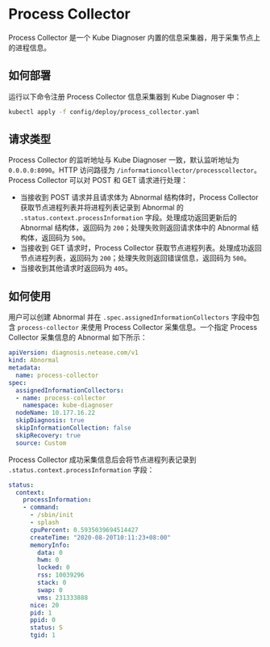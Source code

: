 # Process Collector

Process Collector 是一个 Kube Diagnoser 内置的信息采集器，用于采集节点上的进程信息。

## 如何部署

运行以下命令注册 Process Collector 信息采集器到 Kube Diagnoser 中：

```bash
kubectl apply -f config/deploy/process_collector.yaml
```

## 请求类型

Process Collector 的监听地址与 Kube Diagnoser 一致，默认监听地址为 `0.0.0.0:8090`。HTTP 访问路径为 `/informationcollector/processcollector`。Process Collector 可以对 POST 和 GET 请求进行处理：

* 当接收到 POST 请求并且请求体为 Abnormal 结构体时，Process Collector 获取节点进程列表并将进程列表记录到 Abnormal 的 `.status.context.processInformation` 字段。处理成功返回更新后的 Abnormal 结构体，返回码为 `200`；处理失败则返回请求体中的 Abnormal 结构体，返回码为 `500`。
* 当接收到 GET 请求时，Process Collector 获取节点进程列表。处理成功返回节点进程列表，返回码为 `200`；处理失败则返回错误信息，返回码为 `500`。
* 当接收到其他请求时返回码为 `405`。

## 如何使用

用户可以创建 Abnormal 并在 `.spec.assignedInformationCollectors` 字段中包含 `process-collector` 来使用 Process Collector 采集信息。一个指定 Process Collector 采集信息的 Abnormal 如下所示：

```yaml
apiVersion: diagnosis.netease.com/v1
kind: Abnormal
metadata:
  name: process-collector
spec:
  assignedInformationCollectors:
  - name: process-collector
    namespace: kube-diagnoser
  nodeName: 10.177.16.22
  skipDiagnosis: true
  skipInformationCollection: false
  skipRecovery: true
  source: Custom
```

Process Collector 成功采集信息后会将节点进程列表记录到 `.status.context.processInformation` 字段：

```yaml
status:
  context:
    processInformation:
    - command:
      - /sbin/init
      - splash
      cpuPercent: 0.5935039694514427
      createTime: "2020-08-20T10:11:23+08:00"
      memoryInfo:
        data: 0
        hwm: 0
        locked: 0
        rss: 10039296
        stack: 0
        swap: 0
        vms: 231333888
      nice: 20
      pid: 1
      ppid: 0
      status: S
      tgid: 1
```
